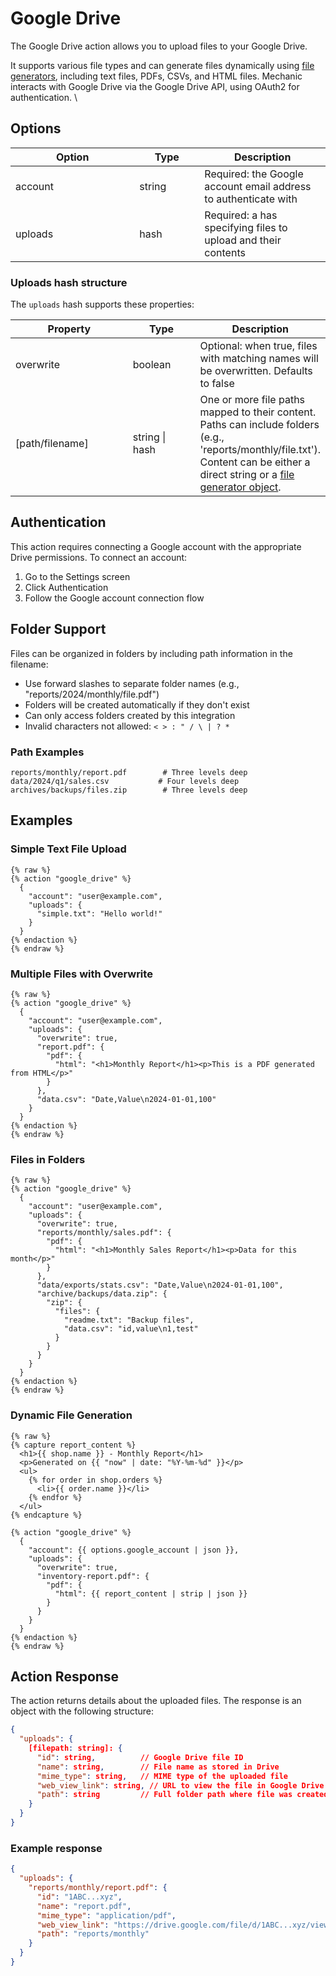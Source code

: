 # Google Drive

The Google Drive action allows you to upload files to your Google Drive.

It supports various file types and can generate files dynamically using [file generators](file-generators/), including text files, PDFs, CSVs, and HTML files. Mechanic interacts with Google Drive via the Google Drive API, using OAuth2 for authentication. \


## Options

<table><thead><tr><th width="182.33333333333334">Option</th><th width="88">Type</th><th>Description</th></tr></thead><tbody><tr><td>account</td><td>string</td><td>Required: the Google account email address to authenticate with</td></tr><tr><td>uploads</td><td>hash</td><td>Required: a has specifying files to upload and their contents</td></tr></tbody></table>

### Uploads hash structure

The `uploads` hash supports these properties:

<table><thead><tr><th width="174">Property</th><th width="93">Type</th><th>Description</th></tr></thead><tbody><tr><td>overwrite</td><td>boolean</td><td>Optional: when true, files with matching names will be overwritten. Defaults to false</td></tr><tr><td>[path/filename]</td><td>string | hash</td><td>One or more file paths mapped to their content. Paths can include folders (e.g., 'reports/monthly/file.txt'). Content can be either a direct string or a <a href="file-generators/">file generator object</a>.</td></tr></tbody></table>

## Authentication

This action requires connecting a Google account with the appropriate Drive permissions. To connect an account:

1. Go to the Settings screen
2. Click Authentication
3. Follow the Google account connection flow

## Folder Support

Files can be organized in folders by including path information in the filename:

* Use forward slashes to separate folder names (e.g., "reports/2024/monthly/file.pdf")
* Folders will be created automatically if they don't exist
* Can only access folders created by this integration
* Invalid characters not allowed: `< > : " / \ | ? *`

### Path Examples

```
reports/monthly/report.pdf        # Three levels deep
data/2024/q1/sales.csv           # Four levels deep
archives/backups/files.zip        # Three levels deep
```



## Examples

### Simple Text File Upload

```liquid
{% raw %}
{% action "google_drive" %}
  {
    "account": "user@example.com",
    "uploads": {
      "simple.txt": "Hello world!"
    }
  }
{% endaction %}
{% endraw %}
```

### Multiple Files with Overwrite

```liquid
{% raw %}
{% action "google_drive" %}
  {
    "account": "user@example.com",
    "uploads": {
      "overwrite": true,
      "report.pdf": {
        "pdf": {
          "html": "<h1>Monthly Report</h1><p>This is a PDF generated from HTML</p>"
        }
      },
      "data.csv": "Date,Value\n2024-01-01,100"
    }
  }
{% endaction %}
{% endraw %}
```

### Files in Folders

```liquid
{% raw %}
{% action "google_drive" %}
  {
    "account": "user@example.com",
    "uploads": {
      "overwrite": true,
      "reports/monthly/sales.pdf": {
        "pdf": {
          "html": "<h1>Monthly Sales Report</h1><p>Data for this month</p>"
        }
      },
      "data/exports/stats.csv": "Date,Value\n2024-01-01,100",
      "archive/backups/data.zip": {
        "zip": {
          "files": {
            "readme.txt": "Backup files",
            "data.csv": "id,value\n1,test"
          }
        }
      }
    }
  }
{% endaction %}
{% endraw %}
```

### Dynamic File Generation

```liquid
{% raw %}
{% capture report_content %}
  <h1>{{ shop.name }} - Monthly Report</h1>
  <p>Generated on {{ "now" | date: "%Y-%m-%d" }}</p>
  <ul>
    {% for order in shop.orders %}
      <li>{{ order.name }}</li>
    {% endfor %}
  </ul>
{% endcapture %}

{% action "google_drive" %}
  {
    "account": {{ options.google_account | json }},
    "uploads": {
      "overwrite": true,
      "inventory-report.pdf": {
        "pdf": {
          "html": {{ report_content | strip | json }}
        }
      }
    }
  }
{% endaction %}
{% endraw %}
```

## Action Response

The action returns details about the uploaded files. The response is an object with the following structure:

```json
{
  "uploads": {
    [filepath: string]: {
      "id": string,          // Google Drive file ID
      "name": string,        // File name as stored in Drive
      "mime_type": string,   // MIME type of the uploaded file
      "web_view_link": string, // URL to view the file in Google Drive
      "path": string         // Full folder path where file was created
    }
  }
}
```

### Example response

```json
{
  "uploads": {
    "reports/monthly/report.pdf": {
      "id": "1ABC...xyz",
      "name": "report.pdf",
      "mime_type": "application/pdf",
      "web_view_link": "https://drive.google.com/file/d/1ABC...xyz/view",
      "path": "reports/monthly"
    }
  }
}
```

